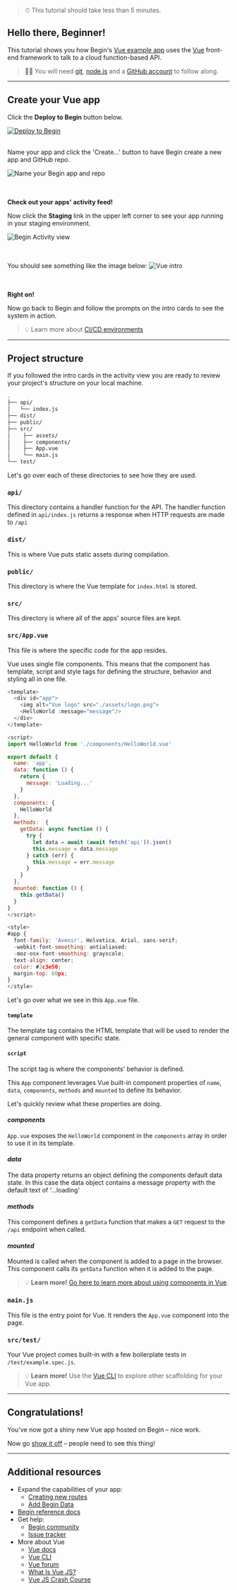 > ⏱ This tutorial should take less than 5 minutes.

## **Hello there, Beginner!**

This tutorial shows you how Begin's [Vue example app](https://github.com/begin-examples/vue) uses the [Vue](https://vuejs.org/) front-end framework to talk to a cloud function-based API.

> ✋🏽 You will need [git](https://git-scm.com/book/en/v2/Getting-Started-Installing-Git), [node.js](https://nodejs.org/en/download/) and a [GitHub account](https://help.github.com/en/github/getting-started-with-github/signing-up-for-github) to follow along.

---

## Create your Vue app

Click the **Deploy to Begin** button below.

[![Deploy to Begin](https://static.begin.com/deploy-to-begin.svg)](https://begin.com/apps/create?template=https://github.com/begin-examples/node-vue)
<br/>
<br/>

Name your app and click the 'Create...' button to have Begin create a new app and GitHub repo.

![Name your Begin app and repo](/_static/screens/shared/begin-repo-name.jpg)
<br/>
<br/>
<br/>

**Check out your apps' activity feed!**

Now click the **Staging** link in the upper left corner to see your app running in your staging environment.

![Begin Activity view](/_static/screens/shared/begin-activity.jpg)
<br/>
<br/>
<br/>

You should see something like the image below:
![Vue intro](/_static/screens/guides/vue/vue-intro.jpg)
<br/>
<br/>
<br/>

**Right on!**

Now go back to Begin and follow the prompts on the intro cards to see the system in action.
> 💡 Learn more about [CI/CD environments](https://docs.begin.com/en/getting-started/builds-deploys)

---

## Project structure

If you followed the intro cards in the activity view you are ready to review your project's structure on your local machine.
<br/>


```bash
.
├── api/
│   └── index.js
├── dist/
├── public/
├── src/
│    ├── assets/
│    ├── components/
│    ├── App.vue
│    └── main.js
└── test/
```

Let's go over each of these directories to see how they are used.

### `api/`

This directory contains a handler function for the API.
The handler function defined in `api/index.js` returns a response when HTTP requests are made to `/api`

### `dist/`

This is where Vue puts static assets during compilation.

### `public/`

This directory is where the Vue template for `index.html` is stored.

### `src/`

This directory is where all of the apps' source files are kept.

### `src/App.vue`

This file is where the specific code for the app resides.

Vue uses single file components. This means that the component has template, script and style tags for defining the structure, behavior and styling all in one file.

```js
<template>
  <div id="app">
    <img alt="Vue logo" src="./assets/logo.png">
    <HelloWorld :message="message"/>
  </div>
</template>

<script>
import HelloWorld from './components/HelloWorld.vue'

export default {
  name: 'app',
  data: function () {
    return {
      message: 'Loading...'
    }
  },
  components: {
    HelloWorld
  },
  methods:  {
    getData: async function () {
      try {
        let data = await (await fetch('api')).json()
        this.message = data.message
      } catch (err) {
        this.message = err.message
      }
    }
  },
  mounted: function () {
    this.getData()
  }
}
</script>

<style>
#app {
  font-family: 'Avenir', Helvetica, Arial, sans-serif;
  -webkit-font-smoothing: antialiased;
  -moz-osx-font-smoothing: grayscale;
  text-align: center;
  color: #2c3e50;
  margin-top: 60px;
}
</style>
```

Let's go over what we see in this `App.vue` file.

#### `template`
The template tag contains the HTML template that will be used to render the general component with specific state.

#### `script`
The script tag is where the components' behavior is defined.

This `App` component leverages Vue built-in component properties of `name`, `data`, `components`, `methods` and `mounted` to define its behavior.

Let's quickly review what these properties are doing.

#### ***components***
`App.vue` exposes the `HelloWorld` component in the `components` array in order to use it in its template.

#### ***data***
The data property returns an object defining the components default data state. In this case the data object contains a message property with the default text of '...loading'

#### ***methods***
This component defines a `getData` function that makes a `GET` request to the `/api` endpoint when called.

#### ***mounted***
Mounted is called when the component is added to a page in the browser. This component calls its `getData` function when it is added to the page.

> 💡 **Learn more!** [Go here to learn more about using components in Vue](https://v1.vuejs.org/guide/components.html).

### `main.js`
This file is the entry point for Vue. It renders the `App.vue` component into the page.

### `src/test/`

Your Vue project comes built-in with a few boilerplate tests in `/test/example.spec.js`.


> 💡 **Learn more!** Use the [Vue CLI](https://cli.vuejs.org/) to explore other scaffolding for your Vue app.

---


## Congratulations!

You've now got a shiny new Vue app hosted on Begin – nice work.

Now go [show it off](https://twitter.com/intent/tweet?text=Hey%2C%20check%20out%20my%20new%20Vue%20app%21%20%28I%20made%20it%20with%20@Begin%29%20PASTE_YOUR_URL_HERE) – people need to see this thing!

---

<!-- TODO add domains directions -->

## Additional resources

- Expand the capabilities of your app:
  - [Creating new routes](/en/functions/creating-new-functions)
  - [Add Begin Data](/en/data/begin-data/)
- [Begin reference docs](/en/getting-started/introduction)
- Get help:
  - [Begin community](https://github.com/smallwins/begin-community/discussions)
  - [Issue tracker](https://github.com/smallwins/begin-issues/issues)
- More about Vue
    - [Vue docs](https://vuejs.org/)
    - [Vue CLI](https://cli.vuejs.org/)
    - [Vue forum](https://forum.vuejs.org/)
    - [What Is Vue JS?](https://www.youtube.com/watch?v=FtXd_qQJgfI)
    - [Vue JS Crash Course](https://www.youtube.com/watch?v=Wy9q22isx3U)
